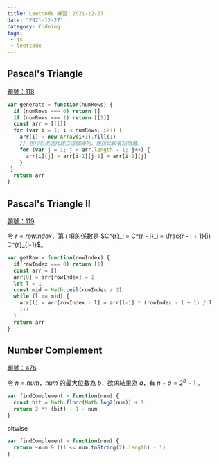 ```yaml
---
title: Leetcode 練習：2021-12-27
date: "2021-12-27"
category: Codeing
tags:
 - js
 - leetcode
---
```


## Pascal's Triangle
[題號：118](https://leetcode.com/problems/pascals-triangle/)

```js
var generate = function(numRows) {
  if (numRows === 0) return []
  if (numRows === 1) return [[1]]
  const arr = [[1]]
  for (var i = 1; i < numRows; i++) {
    arr[i] = new Array(i+1).fill(1)
    // 也可以用迭代建立這個陣列，應該比較省記憶體。
    for (var j = 1; j < arr.length - 1; j++) {
      arr[i][j] = arr[i-1][j-1] + arr[i-1][j]
    }
 }
  return arr
}
```

## Pascal's Triangle II
[題號：119](https://leetcode.com/problems/pascals-triangle-ii/)

令 $r = rowIndex$，第 $i$ 項的係數是 $C^{r}_i = C^{r - i}_i =  \frac{r - i + 1}{i} C^{r}_{i-1}$。

```js
var getRow = function(rowIndex) {
  if(rowIndex === 0) return [1]
  const arr = []
  arr[0] = arr[rowIndex] = 1
  let l = 1
  const mid = Math.ceil(rowIndex / 2)
  while (l <= mid) {
    arr[l] = arr[rowIndex - l] = arr[l-1] * (rowIndex - l + 1) / l
    l++
  }
  return arr
}
```

## Number Complement
[題號：476](https://leetcode.com/problems/number-complement/)

令 $n = num$，$num$ 的最大位數為 $b$，欲求結果為 $a$，有 $n + a = 2^b - 1$ 。

```js
var findComplement = function(num) {
  const bit = Math.floor(Math.log2(num)) + 1
  return 2 ** (bit) - 1 - num
}
```

bitwise

```js
var findComplement = function(num) {
  return ~num & ((1 << num.toString(2).length) - 1)
}
```